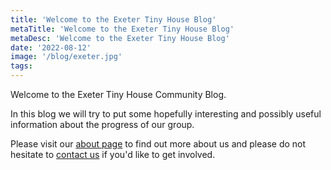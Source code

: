 ```yaml
---
title: 'Welcome to the Exeter Tiny House Blog'
metaTitle: 'Welcome to the Exeter Tiny House Blog'
metaDesc: 'Welcome to the Exeter Tiny House Blog'
date: '2022-08-12'
image: '/blog/exeter.jpg'
tags:
---
```


Welcome to the Exeter Tiny House Community Blog.

In this blog we will try to put some hopefully interesting and possibly useful information about the progress of our group.

Please visit our [about page](/about) to find out more about us and please do not hesitate to [contact us](/contact) if you'd like to get involved.

